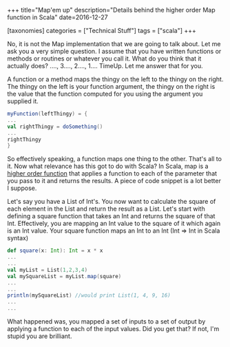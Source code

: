 +++
title="Map'em up"
description="Details behind the higher order Map function in Scala"
date=2016-12-27

[taxonomies]
categories = ["Technical Stuff"]
tags = ["scala"]
+++

No, it is not the Map implementation that we are going to talk about. Let me ask you a very simple question. I assume that you have written functions or 
methods or routines or whatever you call it. What do you think that it actually does? ...., 3...., 2...., 1.... TimeUp. Let me answer that for you.

A function or a method maps the thingy on the left to the thingy on the right. The thingy on the left is your function argument, the thingy on the right 
is the value that the function computed for you using the argument you supplied it.

```scala
myFunction(leftThingy) = {
...
val rightThingy = doSomething()
...
rightThingy
}
```

So effectively speaking, a function maps one thing to the other. That's all to it. Now what relevance has this got to do with Scala? In Scala, map 
is a [higher order function](http://en.wikipedia.org/wiki/First-class_function) that applies a function to each of the parameter that you pass to it 
and returns the results. A piece of code snippet is a lot better I suppose.

Let's say you have a List of Int's. You now want to calculate the square of each element in the List and return the result as a List. Let's start with 
defining a square function that takes an Int and returns the square of that Int. Effectively, you are mapping an Int value to the square of it which 
again is an Int value. Your square function maps an Int to an Int (Int => Int in Scala syntax)

```scala
def square(x: Int): Int = x * x
...
...
val myList = List(1,2,3,4)
val mySquareList = myList.map(square)
...
...
println(mySquareList) //would print List(1, 4, 9, 16)
...
...
```

What happened was, you mapped a set of inputs to a set of output by applying a function to each of the input values.
Did you get that? If not, I'm stupid you are brilliant.